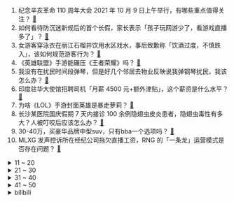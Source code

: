 1. 纪念辛亥革命 110 周年大会 2021 年 10 月 9 日上午举行，有哪些重点值得关注？ [:link:](https://www.zhihu.com/question/491352580)
2. 如何看待防沉迷新规后的首个长假，家长表示「孩子玩网游少了，看游戏直播多了」？ [:link:](https://www.zhihu.com/question/491439050)
3. 女游客穿泳衣在丽江石榴井饮用水区戏水，事后致歉称「饮酒过度，不慎跌入」，该如何规范游客行为？ [:link:](https://www.zhihu.com/question/491211085)
4. 《英雄联盟》手游能碾压《王者荣耀》吗？ [:link:](https://www.zhihu.com/question/491327807)
5. 我没有在扰民时间段弹琴，但是好几个邻居去物业反映说我弹钢琴扰民，我该怎么办？ [:link:](https://www.zhihu.com/question/370078227)
6. 印度驻华大使馆招聘司机「月薪 4500 元+额外津贴」，这个薪资是什么水平？ [:link:](https://www.zhihu.com/question/491323451)
7. 为啥《LOL》手游封面英雄是暴走萝莉？ [:link:](https://www.zhihu.com/question/491145849)
8. 长沙某医院国庆假期 7 天内接诊 100 余例隐翅虫皮炎患者，隐翅虫毒性有多大？人被叮咬后应该怎么办？ [:link:](https://www.zhihu.com/question/491334688)
9. 30-40万，买豪华品牌中型suv，只有bba一个选项吗？ [:link:](https://www.zhihu.com/question/489926158)
10. MLXG 发声控诉所在经纪公司拖欠直播工资，RNG 的「一条龙」运营模式是否存在问题？ [:link:](https://www.zhihu.com/question/491241845)
<details>
<summary>11 ~ 20</summary>

11. 山西多地遭暴雨袭击，急需物资汇总扩散，遭遇暴雨或洪水时，有哪些事情是不在当地的普通人能做的？ [:link:](https://www.zhihu.com/question/490981180)
12. 《孔雀东南飞》中焦母为何如此反感刘兰芝？ [:link:](https://www.zhihu.com/question/38222475)
13. 这个年代为什么都想当教师和医生？ [:link:](https://www.zhihu.com/question/489162497)
14. 如果海思麒麟还活着，今年会推出什么样的旗舰 soc 产品？ [:link:](https://www.zhihu.com/question/490517916)
15. 哪本书是你心中yyds？ [:link:](https://www.zhihu.com/question/484147699)
16. 突然发现自己家里很穷是种怎样的体验？ [:link:](https://www.zhihu.com/question/325864780)
17. 2021 年双十一有什么值得囤的护肤品和化妆品？ [:link:](https://www.zhihu.com/question/489570390)
18. 重阳节送长辈什么礼物，能够巧妙解决他们生活上的小问题？ [:link:](https://www.zhihu.com/question/491190104)
19. 能否推荐几款6000-7000左右的游戏本? [:link:](https://www.zhihu.com/question/479304903)
20. 你在科幻小说和科幻电影中看见过最精妙的设计是什么？ [:link:](https://www.zhihu.com/question/491374513)
</details>
<details>
<summary>21 ~ 30</summary>

21. 如何看待18年诺奖获得者本庶佑认为，CNS等顶级期刊9成观点都是错误的？评判科研价值看文章还是其他？ [:link:](https://www.zhihu.com/question/491104546)
22. 两网友称在广州街头被人扎针，因害怕感染艾滋病到医院紧急就诊，情况如何？遇到这种情况第一时间该如何处理？ [:link:](https://www.zhihu.com/question/491352404)
23. 茶百道奶盖中被指发现蜘蛛，商家称正联系消费者赔偿 600 元，如何看待这一处理结果？ [:link:](https://www.zhihu.com/question/491255467)
24. 既然粉丝这么愿砸钱，为什么流量明星电影的票房总是上不去呢？几个亿就到头了，很少有破十亿的？ [:link:](https://www.zhihu.com/question/477119946)
25. 如果高育良当了汉东省委书记会发生什么？ [:link:](https://www.zhihu.com/question/433629903)
26. 如何看待父亲驾车轧死两岁儿子诉保险公司获赔 100 万，保险公司该不该赔？肇事父亲需要承担法律责任吗？ [:link:](https://www.zhihu.com/question/491373683)
27. 《鱿鱼游戏》是如何突然爆火起来的? [:link:](https://www.zhihu.com/question/490187543)
28. 男子打赏女主播 30 万被拉黑后轻生，直播环境下的过度迷恋心理是怎么造成的？如何从法律角度解读此事？ [:link:](https://www.zhihu.com/question/491269913)
29. 湖南卫视回应《快乐大本营》今晚停播，表示「升级改版、更新换代」，有哪些信息值得关注？ [:link:](https://www.zhihu.com/question/491413743)
30. 如何看待「95 后」青年担心父亲骑车接送自己上下班太辛苦，骗取公款给父亲买汽车，这是一种怎样的心理？ [:link:](https://www.zhihu.com/question/491152719)
</details>
<details>
<summary>31 ~ 40</summary>

31. 为什么废妃之身的甄嬛在甘露寺期间和果郡王允礼（清河王玄清）在一起会被喷？ [:link:](https://www.zhihu.com/question/490822124)
32. 为什么网易的游戏《永劫无间》这么火，却没有人说是国产游戏之光？ [:link:](https://www.zhihu.com/question/479630318)
33. 如何看待江苏排查虚拟币挖矿行为，省内相关活动耗能 26 万度/天，机关、高校、企业被入侵利用开展挖矿？ [:link:](https://www.zhihu.com/question/491330789)
34. 调研发现「Z 世代」结婚意愿呈下降趋势，低婚恋意愿青年在想什么？如何才能让青年 「敢恋敢婚」？ [:link:](https://www.zhihu.com/question/491249857)
35. 如何看待王者这次的送点券活动? [:link:](https://www.zhihu.com/question/491122217)
36. 喜欢穿深色/纯色衣物的女生是什么样的性格? [:link:](https://www.zhihu.com/question/490245794)
37. 为啥20年前的暗黑2能做到所有颜色的装备都有一定用处，而现在的新游戏却做不到了? [:link:](https://www.zhihu.com/question/489369447)
38. 在《沙丘》中，没有香料就无法进行星际航行，可选择香料就会没有水源，如果是你，你会怎么选？为什么？ [:link:](https://www.zhihu.com/question/491374733)
39. 为什么苹果的m1不能用在手机上？ [:link:](https://www.zhihu.com/question/490441734)
40. 32岁，女，工作和婚姻双失败，我该做出什么改变？ [:link:](https://www.zhihu.com/question/479605843)
</details>
<details>
<summary>41 ~ 50</summary>

41. 茶喝多了有什么副作用？ [:link:](https://www.zhihu.com/question/486879827)
42. 你曾经为了什么美食去另一个城市旅行？ [:link:](https://www.zhihu.com/question/489377428)
43. 女子考科一花 6000 元作弊被抓，科一到底是什么难度？有什么容易通过的小技巧？ [:link:](https://www.zhihu.com/question/491347241)
44. 自己赚的钱该不该给一些给父母？ [:link:](https://www.zhihu.com/question/487137287)
45. 怎么看待贾跃亭 FF 公司遭做空？背后有哪些信息值得关注？ [:link:](https://www.zhihu.com/question/491127306)
46. 你看的第一部科幻电影是什么？你对它最深刻的印象是什么？ [:link:](https://www.zhihu.com/question/491374180)
47. 2021 年 10 月国内有哪些「秋日限定」美景？ [:link:](https://www.zhihu.com/question/491188382)
48. 如何评价《特利迦奥特曼》第十二话？ [:link:](https://www.zhihu.com/question/491332778)
49. 手机落在网约车上，对方以距离太远为由，不予以送还，这件事是我错了吗? [:link:](https://www.zhihu.com/question/472084546)
50. 曾经很喜欢的那个人，现在走到一起了吗？ [:link:](https://www.zhihu.com/question/485065035)
</details><details>
<summary>bilibili</summary>

1. 【刘耀文】用偶像剧男主的方式打开足球游戏？！——运动少年特辑 [:link:](//www.bilibili.com/video/BV1ph411H7j8)
2. 我 们 今 年 最 牛 的 节 目 [:link:](//www.bilibili.com/video/BV1yq4y1V7vh)
3. 这东西要是火了，返校我就跳给全班同学看! [:link:](//www.bilibili.com/video/BV1sf4y1c7gT)
4. 鸠 占 鹊 巢 [:link:](//www.bilibili.com/video/BV1U341117gP)
5. 【自制】我造了一台 钢 铁 侠 的 机 械 臂 ！【硬核】 [:link:](//www.bilibili.com/video/BV12341117rG)
6. 《崩坏：星穹铁道》始发PV：下一站，银河！ [:link:](//www.bilibili.com/video/BV1L341117xS)
7. 霍格沃茨优秀新生 [:link:](//www.bilibili.com/video/BV1B341117Ut)
8. ”你能量量嘴巴厚度吗？“ [:link:](//www.bilibili.com/video/BV1P44y1x7JU)
9. 鱿 鱼 游 戏 终 结 者 [:link:](//www.bilibili.com/video/BV12b4y1a7Au)
10. 【半佛】陪玩行业终结者，是你老大爷。 [:link:](//www.bilibili.com/video/BV1sP4y187DX)
<details>
<summary>11 ~ 20</summary>

11. 如何在一夜之间成为全国首富？【硬核狠人11】 [:link:](//www.bilibili.com/video/BV1dq4y1o75M)
12. 《史 上 最 智 障 老 年 机》 [:link:](//www.bilibili.com/video/BV1Wq4y1V7Gx)
13. 【没啥用科技】全新一代Uphone震撼发布！ [:link:](//www.bilibili.com/video/BV14T4y1f7n5)
14. 点弦泛音高能！《江南》美爆的「指弹吉他」！林俊杰听了都想点赞！ [:link:](//www.bilibili.com/video/BV1rq4y1V7ht)
15. 他27了，但他被妈妈逼着在亲戚面前表演节目 [:link:](//www.bilibili.com/video/BV14h411J7c2)
16. 阳光！沙滩！夏装女武神！【崩坏3五周年】 [:link:](//www.bilibili.com/video/BV1TQ4y1X7dy)
17. 美团被罚34.42亿元！ [:link:](//www.bilibili.com/video/BV18Q4y1X7sT)
18. 男人的胜负欲到底有多强 [:link:](//www.bilibili.com/video/BV1wR4y1H7Vk)
19. 人民大会堂居然可以出租！ [:link:](//www.bilibili.com/video/BV1W3411171i)
20. 漠叔又与村民打成一片，听说要宣传，渔民纷纷送来海鲜 [:link:](//www.bilibili.com/video/BV1z34y1U7dz)
</details>
<details>
<summary>21 ~ 30</summary>

21. 高中生可以每天睡四个小时吗？ [:link:](//www.bilibili.com/video/BV1h341117Ys)
22. 帅小伙《 铁 板 鱿 鱼 》 [:link:](//www.bilibili.com/video/BV1rf4y1c7ah)
23. 如果上帝吃了它，肯定也会下凡的！ [:link:](//www.bilibili.com/video/BV1Cq4y1V7UX)
24. 这游戏难吗？ 我看也不难啊，难吗？ [:link:](//www.bilibili.com/video/BV1KQ4y1B7Qi)
25. 冰血长津湖超高清完整版 [:link:](//www.bilibili.com/video/BV1mL4y1z7Ki)
26. 硕导洗澡发现不可李姐诡异现象，经过研究发现原因竟然是…… [:link:](//www.bilibili.com/video/BV1JU4y1w7SS)
27. 【周傳雄】第一次在沙灘的黃昏唱《黃昏》，夕陽太美好了！ [:link:](//www.bilibili.com/video/BV1pq4y1V7Fw)
28. ⚡当代中暑大学生⚡ [:link:](//www.bilibili.com/video/BV1Pf4y1c7DH)
29. 再也不吃麦当劳了QAQ [:link:](//www.bilibili.com/video/BV1S34y1U7VL)
30. 芦荟老小子，老朋友相见格外开心。 [:link:](//www.bilibili.com/video/BV1cq4y1d7XX)
</details>
<details>
<summary>31 ~ 40</summary>

31. 15万人评分9.2的专辑|20年后重听范特西还那么神吗？ [:link:](//www.bilibili.com/video/BV1ef4y1c7w8)
32. 【1900】这部剧不火我们都有责任！诚意推荐《功勋》之能文能武李延年 [:link:](//www.bilibili.com/video/BV1hg411F7BQ)
33. 【罗翔】“笑气”到底是不是毒品？贩卖笑气不犯法？ [:link:](//www.bilibili.com/video/BV1Nb4y1Y7Qn)
34. 当年诸葛亮就是用您借的箭？【阅片无数Ⅱ 21】 [:link:](//www.bilibili.com/video/BV1rq4y1V7yS)
35. 一点也不尬，这就是文化底蕴的力量 [:link:](//www.bilibili.com/video/BV1Sf4y1j7wd)
36. 9.4分神作，惊艳60万国人！国产古装大戏《琅琊榜》第一期 [:link:](//www.bilibili.com/video/BV1EQ4y1B7r7)
37. 听说意大利面绝对不可能被折成两段，小伙：呵，怎么可能 [:link:](//www.bilibili.com/video/BV16g411F7fW)
38. 【RAY】总耗时四个月，纯手工超大比例巴巴托斯狼王头像完成！ [:link:](//www.bilibili.com/video/BV1DR4y1n7P9)
39. 《长津湖》大烂片？我从来没见过如此离谱的差评！ [:link:](//www.bilibili.com/video/BV18T4y1f7wr)
40. 有此妻，人生足矣 [:link:](//www.bilibili.com/video/BV1Sf4y1j7nS)
</details>
<details>
<summary>41 ~ 50</summary>

41. 【亲身实测】酒驾有多危险！ [:link:](//www.bilibili.com/video/BV1Yg411F79t)
42. 空  中  炮  艇 ！【BUG快乐阴人流#3】 [:link:](//www.bilibili.com/video/BV1tr4y127gP)
43. 我就是吃这玩意被举报的！！！ [:link:](//www.bilibili.com/video/BV1Ah411J7in)
44. 当生物可以转化为「现代兵器」？！ [:link:](//www.bilibili.com/video/BV1bQ4y1B79H)
45. 【华农兄弟】Stay [:link:](//www.bilibili.com/video/BV1tv411g7A7)
46. DECO*27 - モザイクロール (Reloaded) feat. 初音ミク [:link:](//www.bilibili.com/video/BV17L4y1z73K)
47. 【暴走大事件第八季】18 纸巾唐马儒泪洒植发中心，女版胖胖演绎办公室姐妹情（蓝） [:link:](//www.bilibili.com/video/BV1j341117Ba)
48. 一个暴富小技巧 [:link:](//www.bilibili.com/video/BV1hb4y1a7BM)
49. 原神玩家的婚礼竟然是这样的？ [:link:](//www.bilibili.com/video/BV1LQ4y1B7JR)
50. 【爷青回】许嵩、何曼婷《素颜》王炸神曲！有内味了！ [:link:](//www.bilibili.com/video/BV1c34y1S7gt)
</details>
<details>
<summary>51 ~ 60</summary>

51. 【王者荣耀X86版《西游记》】皮肤首曝！“孙悟空·孙行者”联动皮肤来也！ [:link:](//www.bilibili.com/video/BV1Nr4y127M7)
52. 世 间 再 无 九 喇 嘛 ！火影微电影《搭档》 [:link:](//www.bilibili.com/video/BV1w44y1x7PW)
53. 京A00001，只是故事的开始...... [:link:](//www.bilibili.com/video/BV1hg411F71f)
54. 葛大爷在很多年前就给我们上了一课！ [:link:](//www.bilibili.com/video/BV1dR4y1n7yk)
55. 上头买了件铜做的抗病毒外套，请问值￥9000吗？ [:link:](//www.bilibili.com/video/BV1AQ4y1B7Et)
56. 【特效向】S11全明星决赛删减片段 [:link:](//www.bilibili.com/video/BV1Ar4y127BZ)
57. 吴京被喷抄袭《鱿鱼游戏》？韩媒“疯狗式碰瓷”简直侮辱智商！ [:link:](//www.bilibili.com/video/BV1PT4y1f7vi)
58. 大海退潮后，大庆赶海发现大蛏王的呼吸孔，撒上盐咸的往外跑 [:link:](//www.bilibili.com/video/BV1jr4y127vU)
59. “200亿票房，哥哥们羡慕吗？别酸，他拿命换的” [:link:](//www.bilibili.com/video/BV1UU4y1c7as)
60. 如 果 哈 利 波 特 是 个 女 孩 [:link:](//www.bilibili.com/video/BV1Tv411g7nw)
</details>
<details>
<summary>61 ~ 70</summary>

61. 璃月，请让我再看一眼《老街》 [:link:](//www.bilibili.com/video/BV19L411s7eM)
62. 假如动漫人物参加鱿鱼游戏。 [:link:](//www.bilibili.com/video/BV1HT4y1f7rJ)
63. 火 力 零 元 购 [:link:](//www.bilibili.com/video/BV1ab4y1a7Vx)
64. 背叛祖国的人从来没有好下场 [:link:](//www.bilibili.com/video/BV1NL411x7x8)
65. “策划看了我的守约也得哭” [:link:](//www.bilibili.com/video/BV12b4y1a7zn)
66. 寝室里的尴尬 [:link:](//www.bilibili.com/video/BV1vh411H7Sm)
67. 【土拨鼠】哈利波特英音咒语教学·此条麻瓜不可见 [:link:](//www.bilibili.com/video/BV1Cq4y1R7K8)
68. 背叛祖国、分裂国家的人，从来没有好下场！ [:link:](//www.bilibili.com/video/BV1P44y1x7RV)
69. 【JUMP】舔狗行为，没有house [:link:](//www.bilibili.com/video/BV1Cb4y1a79Z)
70. 用牺牲守护平凡的幸福，这才是面向世界的中华价值观！原神逐月节文化考据&提瓦特国家历史：璃月 [:link:](//www.bilibili.com/video/BV1Au411Z72b)
</details>
<details>
<summary>71 ~ 80</summary>

71. 由于生存条件过于硬核，在国外疯传的我的世界MOD [:link:](//www.bilibili.com/video/BV1PT4y1f7ut)
72. Overthinker | “别让你的舌头抢先于你的思考” | 《超脱》 [:link:](//www.bilibili.com/video/BV1QL4y1z7Eb)
73. 我在境外诈骗犯们的根据地 生活了一段时间... [:link:](//www.bilibili.com/video/BV14Q4y1B7Xh)
74. 四斤重的澳龙，想看一下，国宴大厨会怎么做 [:link:](//www.bilibili.com/video/BV1qT4y1Z7At)
75. 最真实的日本贫民区，过期饮料竟成抢手货？？？ [:link:](//www.bilibili.com/video/BV16P4y187qU)
76. 更大，更好，更强的斯卡蒂 [:link:](//www.bilibili.com/video/BV1Bg411F7y7)
77. 4种最适合男生的穿搭风格，这么穿整个秋天都温柔起来了呢～ [:link:](//www.bilibili.com/video/BV1of4y1j7T1)
78. 【硬核干货合集】百万收藏！不自律、自卑、迷茫...看这个合集就够了！ [:link:](//www.bilibili.com/video/BV16f4y1F7QQ)
79. 1个赞考试多1分～ [:link:](//www.bilibili.com/video/BV18v411g7ta)
80. 很多人是不知道炸鸡店好吃的鸡米花是怎样做的？ [:link:](//www.bilibili.com/video/BV1pU4y1w7xq)
</details>
<details>
<summary>81 ~ 90</summary>

81. 值得N刷的9.9分纪录片神作推荐，可谓此生必看！ [:link:](//www.bilibili.com/video/BV1Qb4y1a7f7)
82. 玩了这款游戏，再也不想去深海了〖游戏不止〗 [:link:](//www.bilibili.com/video/BV1g44y1x7Vy)
83. 经典来了兄弟们 一级团亚索直接回家出无尽 [:link:](//www.bilibili.com/video/BV1EU4y1w739)
84. 为什么说萨克斯是最“骚”的乐器，听完这五首你就知道了！ [:link:](//www.bilibili.com/video/BV1w44y1x7CS)
85. 格局打开！感觉自己刚通网！ [:link:](//www.bilibili.com/video/BV1m64y187Ye)
86. 2022季前赛介绍：新增两条全新小龙:海克斯飞龙&生化飞龙！新增5件装备,新增物品赏金机制！启迪符文重做！ [:link:](//www.bilibili.com/video/BV1B341117Ta)
87. 【英雄联盟手游】你好，中国 [:link:](//www.bilibili.com/video/BV18T4y1f7tS)
88. 日本扭蛋机竟然有LV奢侈品？！小伙挑战10W日元竟然... [:link:](//www.bilibili.com/video/BV1Gr4y127QK)
89. 这段视频可能会给喜欢狗狗和喜欢户外的人多一点启发，希望大家不要模仿我们的离队行为，关于“高原反应”可以看我之前的完整解释。 [:link:](//www.bilibili.com/video/BV1vL4y1z7fV)
90. 《开 门 红》 [:link:](//www.bilibili.com/video/BV1zR4y1n7VN)
</details>
<details>
<summary>91 ~ 100</summary>

91. 连店名都没有的苍蝇小馆,老顾客半夜开车30公里来吃宵夜!美食探店/无广试吃员 [:link:](//www.bilibili.com/video/BV14v411g7hu)
92. 镇站神曲！钢琴区OVA三叔首次合体，梦幻联动演绎炮姐主题曲！ [:link:](//www.bilibili.com/video/BV1Y341117eR)
93. “这社死来的太突然了” [:link:](//www.bilibili.com/video/BV1Wg411F7sh)
94. 在车上怼一顿火锅，一个人4个菜吃到撑，带劲 [:link:](//www.bilibili.com/video/BV1Pf4y1c7bw)
95. 童年高颜值古装破案小组大破假币案！经典回顾《陆小凤传奇》初章~ [:link:](//www.bilibili.com/video/BV1BR4y1n7yV)
96. Hi, 我是托马斯，冒险小虎队的作者。是的，我来了！带着更多的故事！ [:link:](//www.bilibili.com/video/BV1jh411J7ts)
97. 孙膑！一个后期能扭转局势的英雄 [:link:](//www.bilibili.com/video/BV1HQ4y1X7Bs)
98. ✨快来解锁！！!✨当虚拟偶像来到现实世界你会遇到谁？？？【二创福利视频】 [:link:](//www.bilibili.com/video/BV1D34y1U7Ri)
99. 当两个孙悟空相遇，这队友都分不清了 [:link:](//www.bilibili.com/video/BV1Gq4y1d7bQ)
100. 聊斋志异里有颗神奇的生熟蛋！说看着是煮熟的吃着却又是生的？ [:link:](//www.bilibili.com/video/BV1CQ4y167DA)
</details></details>